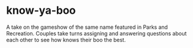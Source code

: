 # know-ya-boo
A take on the gameshow of the same name featured in Parks and Recreation. Couples take turns assigning and answering questions about each other to see how knows their boo the best.
